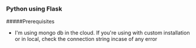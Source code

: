 ### Python using Flask

#####Prerequisites
- I'm using mongo db in the cloud. If you're using with custom installation or in local, check the connection string incase of any error
